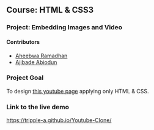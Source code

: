 ## Course: HTML & CSS3
### Project: Embedding Images and Video

#### Contributors
* [Aheebwa Ramadhan](https://github.com/raheebwa)
* [Ajibade Abiodun](https://github.com/Tripple-A)

### Project Goal
To design [this youtube page](http://archive.fo/Bss88) applying only HTML & CSS. 

### Link to the live demo
https://tripple-a.github.io/Youtube-Clone/